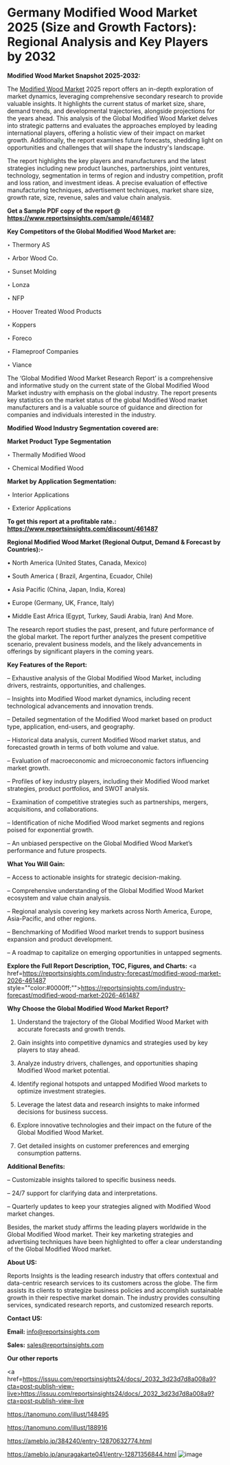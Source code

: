 # Germany Modified Wood Market 2025 (Size and Growth Factors): Regional Analysis and Key Players by 2032

<strong>Modified Wood Market Snapshot 2025-2032:</strong>

The <a href=https://www.reportsinsights.com/sample/461487>Modified Wood Market</a> 2025 report offers an in-depth exploration of market dynamics, leveraging comprehensive secondary research to provide valuable insights. It highlights the current status of market size, share, demand trends, and developmental trajectories, alongside projections for the years ahead. This analysis of the Global Modified Wood Market delves into strategic patterns and evaluates the approaches employed by leading international players, offering a holistic view of their impact on market growth. Additionally, the report examines future forecasts, shedding light on opportunities and challenges that will shape the industry's landscape.

The report highlights the key players and manufacturers and the latest strategies including new product launches, partnerships, joint ventures, technology, segmentation in terms of region and industry competition, profit and loss ration, and investment ideas. A precise evaluation of effective manufacturing techniques, advertisement techniques, market share size, growth rate, size, revenue, sales and value chain analysis.

<strong>Get a Sample PDF copy of the report @ <a href=https://www.reportsinsights.com/sample/461487 style=color:#0000ff;>https://www.reportsinsights.com/sample/461487</a></strong>

<strong>Key Competitors of the Global Modified Wood Market are:</strong>

‣ Thermory AS

‣ Arbor Wood Co.

‣ Sunset Molding

‣ Lonza

‣ NFP

‣ Hoover Treated Wood Products

‣ Koppers

‣ Foreco

‣ Flameproof Companies

‣ Viance

The ‘Global Modified Wood Market Research Report’ is a comprehensive and informative study on the current state of the Global Modified Wood Market industry with emphasis on the global industry. The report presents key statistics on the market status of the global Modified Wood market manufacturers and is a valuable source of guidance and direction for companies and individuals interested in the industry.

<strong>Modified Wood Industry Segmentation covered are:</strong>

<strong>Market Product Type Segmentation</strong>

‣ Thermally Modified Wood

‣ Chemical Modified Wood

<strong>Market by Application Segmentation:</strong>

‣ Interior Applications

‣ Exterior Applications

<strong>To get this report at a profitable rate.: <a href=https://www.reportsinsights.com/discount/461487 style=color:#0000ff;>https://www.reportsinsights.com/discount/461487</a></strong>

<strong>Regional Modified Wood Market (Regional Output, Demand &amp; Forecast by Countries):-</strong>

• North America (United States, Canada, Mexico)

• South America ( Brazil, Argentina, Ecuador, Chile)

• Asia Pacific (China, Japan, India, Korea)

• Europe (Germany, UK, France, Italy)

• Middle East Africa (Egypt, Turkey, Saudi Arabia, Iran) And More.

The research report studies the past, present, and future performance of the global market. The report further analyzes the present competitive scenario, prevalent business models, and the likely advancements in offerings by significant players in the coming years.

<strong>Key Features of the Report:</strong>

– Exhaustive analysis of the Global Modified Wood Market, including drivers, restraints, opportunities, and challenges.

– Insights into Modified Wood market dynamics, including recent technological advancements and innovation trends.

– Detailed segmentation of the Modified Wood market based on product type, application, end-users, and geography.

– Historical data analysis, current Modified Wood market status, and forecasted growth in terms of both volume and value.

– Evaluation of macroeconomic and microeconomic factors influencing market growth.

– Profiles of key industry players, including their Modified Wood market strategies, product portfolios, and SWOT analysis.

– Examination of competitive strategies such as partnerships, mergers, acquisitions, and collaborations.

– Identification of niche Modified Wood market segments and regions poised for exponential growth.

– An unbiased perspective on the Global Modified Wood Market’s performance and future prospects.

<strong>What You Will Gain:</strong>

– Access to actionable insights for strategic decision-making.

– Comprehensive understanding of the Global Modified Wood Market ecosystem and value chain analysis.

– Regional analysis covering key markets across North America, Europe, Asia-Pacific, and other regions.

– Benchmarking of Modified Wood market trends to support business expansion and product development.

– A roadmap to capitalize on emerging opportunities in untapped segments.

<strong>Explore the Full Report Description, TOC, Figures, and Charts:</strong>
<a href=https://reportsinsights.com/industry-forecast/modified-wood-market-2026-461487 style=""color:#0000ff;"">https://reportsinsights.com/industry-forecast/modified-wood-market-2026-461487</a>

<strong>Why Choose the Global Modified Wood Market Report?</strong>

1. Understand the trajectory of the Global Modified Wood Market with accurate forecasts and growth trends.

2. Gain insights into competitive dynamics and strategies used by key players to stay ahead.

3. Analyze industry drivers, challenges, and opportunities shaping Modified Wood market potential.

4. Identify regional hotspots and untapped Modified Wood markets to optimize investment strategies.

5. Leverage the latest data and research insights to make informed decisions for business success.

6. Explore innovative technologies and their impact on the future of the Global Modified Wood Market.

7. Get detailed insights on customer preferences and emerging consumption patterns.

<strong>Additional Benefits:</strong>

– Customizable insights tailored to specific business needs.

– 24/7 support for clarifying data and interpretations.

– Quarterly updates to keep your strategies aligned with Modified Wood market changes.

Besides, the market study affirms the leading players worldwide in the Global Modified Wood market. Their key marketing strategies and advertising techniques have been highlighted to offer a clear understanding of the Global Modified Wood market.

<strong><strong>About US</strong>:</strong>

Reports Insights is the leading research industry that offers contextual and data-centric research services to its customers across the globe. The firm assists its clients to strategize business policies and accomplish sustainable growth in their respective market domain. The industry provides consulting services, syndicated research reports, and customized research reports.

<strong>Contact US:</strong>

<p class=><b>Email:</b> <a href=mailto:info@reportsinsights.com>info@reportsinsights.com</a></p>
<p class=><b>Sales:</b> <a href=mailto:sales@reportsinsights.com>sales@reportsinsights.com</a></p>

<strong>Our other reports</strong>

<a href=https://issuu.com/reportsinsights24/docs/_2032_3d23d7d8a008a9?cta=post-publish-view-live>https://issuu.com/reportsinsights24/docs/_2032_3d23d7d8a008a9?cta=post-publish-view-live</a>

<a href=https://tanomuno.com/illust/148495>https://tanomuno.com/illust/148495</a>

<a href=https://tanomuno.com/illust/188916>https://tanomuno.com/illust/188916</a>

<a href=https://ameblo.jp/384240/entry-12870632774.html>https://ameblo.jp/384240/entry-12870632774.html</a>

<a href=https://ameblo.jp/anuragakarte041/entry-12871356844.html>https://ameblo.jp/anuragakarte041/entry-12871356844.html</a>
![image](https://github.com/user-attachments/assets/b7e5bac1-72f8-4b35-a384-de3ad768a2e3)
